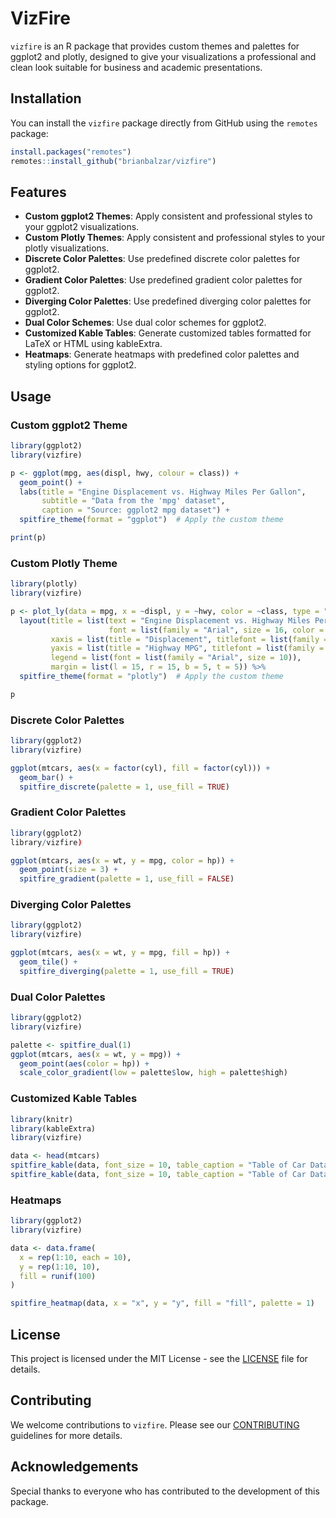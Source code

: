 # VizFire

`vizfire` is an R package that provides custom themes and palettes for ggplot2 and plotly, designed to give your visualizations a professional and clean look suitable for business and academic presentations.

## Installation

You can install the `vizfire` package directly from GitHub using the `remotes` package:

```r
install.packages("remotes")
remotes::install_github("brianbalzar/vizfire")
```

## Features

- **Custom ggplot2 Themes**: Apply consistent and professional styles to your ggplot2 visualizations.
- **Custom Plotly Themes**: Apply consistent and professional styles to your plotly visualizations.
- **Discrete Color Palettes**: Use predefined discrete color palettes for ggplot2.
- **Gradient Color Palettes**: Use predefined gradient color palettes for ggplot2.
- **Diverging Color Palettes**: Use predefined diverging color palettes for ggplot2.
- **Dual Color Schemes**: Use dual color schemes for ggplot2.
- **Customized Kable Tables**: Generate customized tables formatted for LaTeX or HTML using kableExtra.
- **Heatmaps**: Generate heatmaps with predefined color palettes and styling options for ggplot2.


## Usage

### Custom ggplot2 Theme

```r
library(ggplot2)
library(vizfire)

p <- ggplot(mpg, aes(displ, hwy, colour = class)) +
  geom_point() +
  labs(title = "Engine Displacement vs. Highway Miles Per Gallon",
       subtitle = "Data from the 'mpg' dataset",
       caption = "Source: ggplot2 mpg dataset") +
  spitfire_theme(format = "ggplot")  # Apply the custom theme

print(p)
```

### Custom Plotly Theme

```r
library(plotly)
library(vizfire)

p <- plot_ly(data = mpg, x = ~displ, y = ~hwy, color = ~class, type = "scatter", mode = "markers") %>%
  layout(title = list(text = "Engine Displacement vs. Highway Miles Per Gallon",
                      font = list(family = "Arial", size = 16, color = "#333333")),
         xaxis = list(title = "Displacement", titlefont = list(family = "Arial", size = 12, color = "#333333")),
         yaxis = list(title = "Highway MPG", titlefont = list(family = "Arial", size = 12, color = "#333333")),
         legend = list(font = list(family = "Arial", size = 10)),
         margin = list(l = 15, r = 15, b = 5, t = 5)) %>%
  spitfire_theme(format = "plotly")  # Apply the custom theme

p
```
### Discrete Color Palettes
```r
library(ggplot2)
library(vizfire)

ggplot(mtcars, aes(x = factor(cyl), fill = factor(cyl))) +
  geom_bar() +
  spitfire_discrete(palette = 1, use_fill = TRUE)
```
### Gradient Color Palettes
```r
library(ggplot2)
library/vizfire)

ggplot(mtcars, aes(x = wt, y = mpg, color = hp)) +
  geom_point(size = 3) +
  spitfire_gradient(palette = 1, use_fill = FALSE)
```

### Diverging Color Palettes
```r
library(ggplot2)
library(vizfire)

ggplot(mtcars, aes(x = wt, y = mpg, fill = hp)) +
  geom_tile() +
  spitfire_diverging(palette = 1, use_fill = TRUE)
```
### Dual Color Palettes
```r
library(ggplot2)
library(vizfire)

palette <- spitfire_dual(1)
ggplot(mtcars, aes(x = wt, y = mpg)) +
  geom_point(aes(color = hp)) +
  scale_color_gradient(low = palette$low, high = palette$high)
```
### Customized Kable Tables
```r
library(knitr)
library(kableExtra)
library(vizfire)

data <- head(mtcars)
spitfire_kable(data, font_size = 10, table_caption = "Table of Car Data", format = "latex")
spitfire_kable(data, font_size = 10, table_caption = "Table of Car Data", format = "html")
```
### Heatmaps
```r
library(ggplot2)
library(vizfire)

data <- data.frame(
  x = rep(1:10, each = 10),
  y = rep(1:10, 10),
  fill = runif(100)
)

spitfire_heatmap(data, x = "x", y = "y", fill = "fill", palette = 1)
```

## License

This project is licensed under the MIT License - see the [LICENSE](LICENSE) file for details.

## Contributing

We welcome contributions to `vizfire`. Please see our [CONTRIBUTING](CONTRIBUTING.md) guidelines for more details.

## Acknowledgements

Special thanks to everyone who has contributed to the development of this package.
